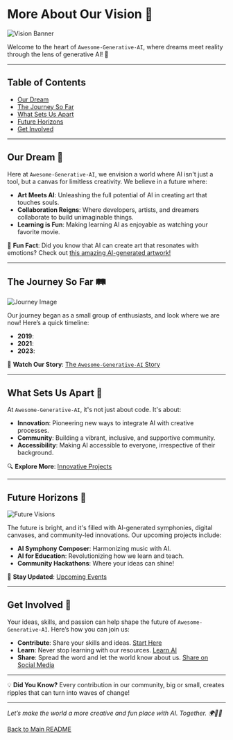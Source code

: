 # More About Our Vision 🌟

![Vision Banner](LINK_TO_VISION_IMAGE)

Welcome to the heart of `Awesome-Generative-AI`, where dreams meet reality through the lens of generative AI! 🚀

---

## Table of Contents
- [Our Dream](#our-dream)
- [The Journey So Far](#the-journey-so-far)
- [What Sets Us Apart](#what-sets-us-apart)
- [Future Horizons](#future-horizons)
- [Get Involved](#get-involved)

---

## Our Dream 🌈
Here at `Awesome-Generative-AI`, we envision a world where AI isn't just a tool, but a canvas for limitless creativity. We believe in a future where:

- **Art Meets AI**: Unleashing the full potential of AI in creating art that touches souls.
- **Collaboration Reigns**: Where developers, artists, and dreamers collaborate to build unimaginable things.
- **Learning is Fun**: Making learning AI as enjoyable as watching your favorite movie.

🤖 **Fun Fact**: Did you know that AI can create art that resonates with emotions? Check out [this amazing AI-generated artwork!](LINK_TO_AI_ARTWORK)

---

## The Journey So Far 🛤️
![Journey Image](LINK_TO_JOURNEY_IMAGE)

Our journey began as a small group of enthusiasts, and look where we are now! Here’s a quick timeline:
- **2019**: 
- **2021**: 
- **2023**: 

🎥 **Watch Our Story**: [The `Awesome-Generative-AI` Story](LINK_TO_VIDEO)

---

## What Sets Us Apart 🌟
At `Awesome-Generative-AI`, it's not just about code. It's about:

- **Innovation**: Pioneering new ways to integrate AI with creative processes.
- **Community**: Building a vibrant, inclusive, and supportive community.
- **Accessibility**: Making AI accessible to everyone, irrespective of their background.

🔍 **Explore More**: [Innovative Projects](LINK_TO_INNOVATIVE_PROJECTS)

---

## Future Horizons 🌅
![Future Visions](LINK_TO_FUTURE_VISIONS_IMAGE)

The future is bright, and it's filled with AI-generated symphonies, digital canvases, and community-led innovations. Our upcoming projects include:

- **AI Symphony Composer**: Harmonizing music with AI.
- **AI for Education**: Revolutionizing how we learn and teach.
- **Community Hackathons**: Where your ideas can shine!

🚀 **Stay Updated**: [Upcoming Events](LINK_TO_EVENTS)

---

## Get Involved 🤝
Your ideas, skills, and passion can help shape the future of `Awesome-Generative-AI`. Here’s how you can join us:

- **Contribute**: Share your skills and ideas. [Start Here](LINK_TO_CONTRIBUTE)
- **Learn**: Never stop learning with our resources. [Learn AI](LINK_TO_LEARNING_RESOURCES)
- **Share**: Spread the word and let the world know about us. [Share on Social Media](LINK_TO_SOCIAL_SHARE)

---

💡 **Did You Know?**
Every contribution in our community, big or small, creates ripples that can turn into waves of change!

---

*Let’s make the world a more creative and fun place with AI. Together. 🌍🎨🤖*

[Back to Main README](LINK_TO_MAIN_README)

